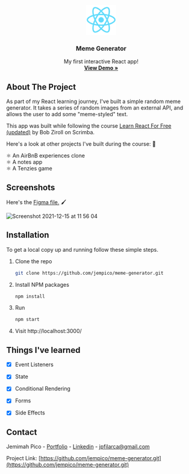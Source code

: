 <div id="top"></div>

<!-- PROJECT LOGO -->
<br />
<div align="center">
  <a href="https://github.com/jempico/meme-generator">
    <img src="public/logo192.png" alt="Logo" width="80" height="80">
  </a>

  <h3 align="center">Meme Generator</h3>

  <p align="center">
    My first interactive React app!
    <br />
    <a href="https://goofy-cray-6e55be.netlify.app/"><strong>View Demo »</strong></a>
    <br />
  </p>
</div>

<!-- ABOUT THE PROJECT -->
## About The Project

As part of my React learning journey, I've built a simple random meme generator. It takes a series of random images from an external API, and allows the user to add some "meme-styled" text. 

This app was built while following the course <a href="https://scrimba.com/learn/learnreact">Learn React For Free (updated)</a> by Bob Ziroll on Scrimba. 

Here's a look at other projects I've built during the course: 👀

⚛️ An AirBnB experiences clone <br />
⚛️ A notes app <br />
⚛️ A Tenzies game <br />
 
<!-- SCREENSHOTS -->
## Screenshots 

Here's the <a href="https://www.figma.com/file/yYr9AXxXo5hmMVJu9vhBhK/Meme-Generator-(Copy)?node-id=0%3A1">Figma file.</a> 🖌️  <br />

<img width="546" alt="Screenshot 2021-12-15 at 11 56 04" src="https://user-images.githubusercontent.com/25463174/146174319-7b8b5f7f-1341-403c-b6c8-934a7263bc81.png">



<!-- GETTING STARTED -->
## Installation

To get a local copy up and running follow these simple steps.

1. Clone the repo
   ```sh
   git clone https://github.com/jempico/meme-generator.git
   ```
3. Install NPM packages
   ```sh
   npm install
   ```
4. Run
     ```sh
   npm start
   ```
5. Visit http://localhost:3000/
 

<!-- ROADMAP -->
## Things I've learned

- [x] Event Listeners <br />
- [x] State <br />
- [x] Conditional Rendering <br />
- [x] Forms <br />
- [x] Side Effects <br />


<!-- CONTACT -->
## Contact

Jemimah Pico - [Portfolio](https://jempico.com) - [Linkedin](http://linkedin.com/in/jempico) - jpfilarca@gmail.com 

Project Link: [https://github.com/jempico/meme-generator.git](https://github.com/jempico/meme-generator.git)

